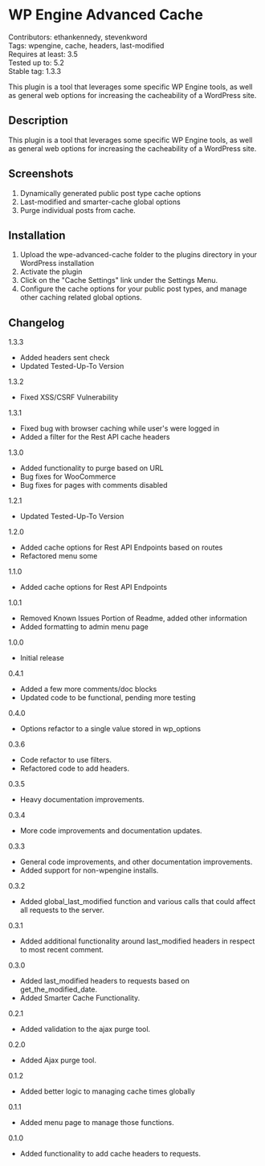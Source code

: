 # WP Engine Advanced Cache

Contributors: ethankennedy, stevenkword\
Tags: wpengine, cache, headers, last-modified\
Requires at least: 3.5\
Tested up to: 5.2\
Stable tag: 1.3.3

This plugin is a tool that leverages some specific WP Engine tools, as well as general web options for increasing the cacheability of a WordPress site.

## Description

This plugin is a tool that leverages some specific WP Engine tools, as well as general web options for increasing the cacheability of a WordPress site.

## Screenshots

1. Dynamically generated public post type cache options
2. Last-modified and smarter-cache global options
3. Purge individual posts from cache.

## Installation

1. Upload the wpe-advanced-cache folder to the plugins directory in your WordPress installation
2. Activate the plugin
3. Click on the "Cache Settings" link under the Settings Menu.
4. Configure the cache options for your public post types, and manage other caching related global options.

## Changelog

1.3.3

* Added headers sent check
* Updated Tested-Up-To Version

1.3.2

* Fixed XSS/CSRF Vulnerability

1.3.1

* Fixed bug with browser caching while user's were logged in
* Added a filter for the Rest API cache headers

1.3.0

* Added functionality to purge based on URL
* Bug fixes for WooCommerce
* Bug fixes for pages with comments disabled

1.2.1

* Updated Tested-Up-To Version

1.2.0

* Added cache options for Rest API Endpoints based on routes
* Refactored menu some

1.1.0

* Added cache options for Rest API Endpoints

1.0.1

* Removed Known Issues Portion of Readme, added other information
* Added formatting to admin menu page

1.0.0

* Initial release

0.4.1

* Added a few more comments/doc blocks
* Updated code to be functional, pending more testing

0.4.0

* Options refactor to a single value stored in wp_options

0.3.6

* Code refactor to use filters.
* Refactored code to add headers.

0.3.5

* Heavy documentation improvements.

0.3.4

* More code improvements and documentation updates.

0.3.3

* General code improvements, and other documentation improvements.
* Added support for non-wpengine installs.

0.3.2

* Added global_last_modified function and various calls that could affect all requests to the server.

0.3.1

* Added additional functionality around last_modified headers in respect to most recent comment.

0.3.0

* Added last_modified headers to requests based on get_the_modified_date.
* Added Smarter Cache Functionality.

0.2.1

* Added validation to the ajax purge tool.

0.2.0

* Added Ajax purge tool.

0.1.2

* Added better logic to managing cache times globally

0.1.1

* Added menu page to manage those functions.

0.1.0

* Added functionality to add cache headers to requests.
